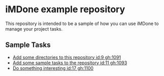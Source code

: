 iMDone example repository
====
This repository is intended to be a sample of how you can use iMDone to manage your project tasks.

Sample Tasks
----
- [Add some directories to this repository id:9 gh:1091](#TODO:)
- [Add some sample tasks to the repository id:11 gh:1093](#TODO:)
- [Do something interesting id:17 gh:1100](#DOING:)
